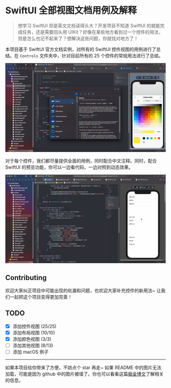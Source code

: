 # SwiftUI 全部视图文档用例及解释

>  想学习 SwiftUI 但是英文文档读得头大？开发项目不知道 SwiftUI 的就能完成任务，还是需要回头用 UIKit？好像在某些地方看到过一个控件的用法，但是怎么也记不起来了？想解决这些问题，你就找对地方了！

本项目基于 SwiftUI 官方文档实例，对所有的 SwiftUI 控件视图的用例进行了总结。在 `Controls` 文件夹中，针对目前所有的 25 个控件的常规用法进行了总结。

<p align="center">
  <img src="img/controls.gif" width="650"/>
</p>

对于每个控件，我们都尽量提供全面的用例，同时配合中文注释。同时，配合 SwiftUI 的预览功能，你可以一边看代码，一边对照到动态效果。

<p align="center">
  <img src="img/hierachical_list.gif" width="650"/>
</p>

## Contributing

欢迎大家纠正项目中可能出现的纰漏和问题，也欢迎大家补充控件的新用法~ 让我们一起把这个项目变得更加完善！

## TODO

- [x] 添加控件视图 (25/25)
- [x] 添加布局视图 (10/10)
- [x] 添加颜色视图 (3/3)
- [ ] 添加其他视图 (8/13)
- [ ] 添加 macOS 例子

---

如果本项目给你带来了方便，不妨点个 star 再走~ 如果 README 中的图片无法加载，可能是因为 github 中的图片被墙了。你也可以看看这篇[掘金博文](https://juejin.cn/post/6926711998461935623)了解相关的信息。
